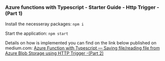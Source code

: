 ### Azure functions with Typescript - Starter Guide - Http Trigger - (Part 1)

Install the necesseray packages:
`npm i`

Start the application:
`npm start`


Details on how is implemented you can find on the link below published on medium.com:
[Azure Function with Typescript — Saving file/reading file from Azure Blob Storage using HTTP Trigger -(Part 2)](https://medium.com/@naim.sulejmani_27153/azure-function-with-typescript-saving-file-reading-file-from-azure-blob-storage-using-http-ff1fbf28f598)
